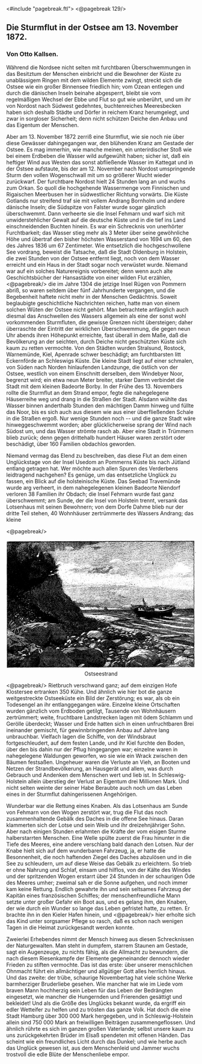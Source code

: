 <#include "pagebreak.ftl">
\<@pagebreak 129/>
<h2>Die Sturmflut in der Ostsee am 13. November 1872.</h2>

<h3>Von Otto Kallsen.</h3>

Während die Nordsee nicht selten mit furchtbaren Überschwemmungen 
in das Besitztum der Menschen einbricht und
die Bewohner der Küste zu unablässigem Ringen mit dem wilden
Elemente zwingt, streckt sich die Ostsee wie ein großer Binnensee
friedlich hin; vom Ozean entlegen und durch die dänischen Inseln
beinahe abgesperrt, bleibt sie vom regelmäßigen Wechsel der Ebbe
und Flut so gut wie unberührt, und um ihr von Nordost nach
Südwest gedehntes, buchtenreiches Meeresbecken haben sich deshalb
Städte und Dörfer in reichem Kranz herumgelegt, und zwar in
sorgloser Sicherheit; denn nicht schützen Deiche den Anbau und das
Eigentum der Menschen.

Aber am 13. November 1872 zerriß eine Sturmflut, wie sie
noch nie über diese Gewässer dahingegangen war, den blühenden
Kranz am Gestade der Ostsee. Es mag immerhin, wie manche meinen,
ein unterirdischer Stoß wie bei einem Erdbeben die Wasser wild
aufgewühlt haben; sicher ist, daß ein heftiger Wind aus Westen das
sonst abfließende Wasser im Kattegat und in der Ostsee aufstaute,
bis der am 12. November nach Nordost umspringende Sturm den
vollen Wogenschwall mit um so größerer Wucht wieder zurückwarf.
Der furchtbare Nordost hielt 24 Stunden lang an und wuchs zum
Orkan. So quoll die hochgehende Wassermenge vom Finnischen
und Rigaischen Meerbusen her in südwestlicher Richtung vorwärts.
Die Küste Gotlands nur streifend traf sie mit vollem Andrang Bornholm
und andere dänische Inseln; die Südspitze von Falster wurde
sogar gänzlich überschwemmt. Dann verheerte sie die Insel Fehmarn
und warf sich mit unwiderstehlicher Gewalt auf die deutsche Küste
und in die tief ins Land einschneidenden Buchten hinein. Es war
ein Schrecknis von unerhörter Furchtbarkeit; das Wasser stieg mehr
als 3 Meter über seine gewöhnliche Höhe und übertraf den bisher
höchsten Wasserstand von 1694 um 60, den des Jahres 1836 um
67 Zentimeter. Wie entsetzlich die hochgeschwollene See vordrang,
beweist die Tatsache, daß die Stadt Oldenburg in Holstein, die zwei
Stunden von der Ostsee entfernt liegt, noch von dem Wasser erreicht
und ein Haus in der Stadt sogar noch verwüstet wurde. Niemand
war auf ein solches Naturereignis vorbereitet; denn wenn auch alte
Geschichtsbücher der Hansastädte von einer wilden Flut erzählen, 
\<@pagebreak/>
die im Jahre 1304 die jetzige Insel Rügen von Pommern abriß,
so waren seitdem über fünf Jahrhunderte vergangen, und die Begebenheit
haftete nicht mehr in der Menschen Gedächtnis. Soweit
beglaubigte geschichtliche Nachrichten reichen, hatte man von einem
solchen Wüten der Ostsee nicht gehört. Man betrachtete anfänglich
auch diesmal das Anschwellen des Wassers allgemein als eine der
sonst wohl vorkommenden Sturmfluten, die gewisse Grenzen nicht
übersteigen; daher überraschte der Eintritt der wirklichen Überschwemmung,
die gegen neun Uhr abends ihren Höhepunkt erreichte,
fast überall in dem Maße, daß die Bevölkerung an der seichten, durch
Deiche nicht geschützten Küste sich kaum zu retten vermochte. Von
den Städten wurden Stralsund, Rostock, Warnemünde, Kiel, Apenrade
schwer beschädigt; am furchtbarsten litt Eckernförde an Schleswigs
Küste. Die kleine Stadt liegt auf einer schmalen, von Süden nach
Norden hinlaufenden Landzunge, die östlich von der Ostsee, westlich
von einem Einschnitt derselben, dem Windebyer Noor, begrenzt wird;
ein etwa neun Meter breiter, starker Damm verbindet die Stadt mit
dem kleinen Badeorte Borby. In der Frühe des 13. Novembers
rollte die Sturmflut an dem Strand empor, fegte die nahegelegene
Häuserreihe weg und drang in die Straßen der Stadt. Alsdann
wühlte das Wasser binnen anderthalb Stunden den mächtigen Damm
hinweg und füllte das Noor, bis es sich auch aus diesem wie aus
einer überfließenden Schale in die Straßen ergoß. Nur wenige
Stunden noch -- und die ganze Stadt wäre hinweggeschwemmt
worden; aber glücklicherweise sprang der Wind nach Südost um, und
das Wasser strömte rasch ab. Aber eine Stadt in Trümmern blieb
zurück; denn gegen drittehalb hundert Häuser waren zerstört oder
beschädigt, über 160 Familien obdachlos geworden.

Niemand vermag das Elend zu beschreiben, das diese Flut an
dem einen Unglückstage von der Insel Usedom an Pommerns Küste
bis nach Jütland entlang getragen hat. Wer möchte auch allen
Spuren des Verderbens leidtragend nachgehen? Es genüge, um das
entsetzliche Unglück zu fassen, ein Blick auf die holsteinische Küste.
Das Seebad Travemünde wurde arg verheert, in dem nahegelegenen
kleinen Badeorte Niendorf verloren 38 Familien ihr Obdach; die
Insel Fehmarn wurde fast ganz überschwemmt; am Sunde, der die
Insel von Holstein trennt, versank das Lotsenhaus mit seinen Bewohnern;
von dem Dorfe Dahme blieb nur der dritte Teil stehen,
40 Wohnhäuser zertrümmerte des Wassers Andrang; das kleine 

\<@pagebreak/>
<div align="center"><img alt="Ostseestrand mit Böschung und kleinem Boot" src="0139.jpg"/>Ostseestrand</div>

\<@pagebreak/>
Rietbruch verschwand ganz; auf dem einzigen Hofe Klostersee ertranken
350 Kühe. Und ähnlich wie hier bot die ganze weitgestreckte
Ostseeküste ein Bild der Zerstörung; es war, als ob ein Todesengel
an ihr entlanggegangen wäre. Einzelne kleine Ortschaften wurden
gänzlich vom Erdboden getilgt, Tausende von Wohnhäusern zertrümmert;
weite, fruchtbare Landstrecken lagen mit ödem Schlamm
und Gerölle überdeckt; Wasser und Erde hatten sich in einen unfruchtbaren
Brei ineinander gemischt, für gewinnbringenden Anbau
auf Jahre lang unbrauchbar. Vielfach lagen die Schiffe, von
der Windsbraut fortgeschleudert, auf dem festen Lande, und ihr Kiel
furchte den Boden, über den bis dahin nur der Pflug hingegangen
war; einzelne waren in nahegelegene Waldungen geworfen, wo
sie wie ein Wrack zwischen den Bäumen festsaßen. Ungeheuer waren
die Verluste an Vieh, an Booten und Netzen der Strandbevölkerung,
an Hausgerät und allem, was durch Gebrauch und Andenken dem
Menschen wert und lieb ist. In Schleswig-Holstein allein überstieg
der Verlust an Eigentum drei Millionen Mark. Und nicht selten
weinte der seiner Habe Beraubte auch noch um das Leben eines
in der Sturmflut dahingerissenen Angehörigen.

Wunderbar war die Rettung eines Knaben. Als das Lotsenhaus
am Sunde von Fehmarn von den Wogen zerstört war, trug
die Flut das noch zusammenhaltende Gebälk des Daches in die
offene See hinaus. Daran klammerten sich der Lotse und sein
Weib und ihr dreizehnjähriger Sohn. Aber nach einigen Stunden
erlahmten die Kräfte der vom eisigen Sturme halberstarrten Menschen.
Eine Welle spülte zuerst die Frau hinunter in die Tiefe des Meeres,
eine andere verschlang bald danach den Lotsen. Nur der Knabe
hielt sich auf dem wunderbaren Fahrzeug, ja, er hatte die Besonnenheit,
die noch haftenden Ziegel des Daches abzulösen und
in die See zu schleudern, um auf diese Weise das Gebälk zu erleichtern.
So trieb er ohne Nahrung und Schlaf, einsam und
hilflos, von der Kälte des Windes und der spritzenden Wogen erstarrt
über 24 Stunden in der schaurigen Öde des Meeres umher;
zweimal sah er die Sonne aufgehen, und noch immer kam keine
Rettung. Endlich gewahrte ihn und sein seltsames Fahrzeug der
Kapitän eines französischen Schiffes; der menschenfreundliche Mann
setzte unter großer Gefahr ein Boot aus, und es gelang ihm, den
Knaben, der wie durch ein Wunder so lange das Leben gefristet
hatte, zu retten. Er brachte ihn in den Kieler Hafen hinein, und 
\<@pagebreak/>
hier erholte sich das Kind unter sorgsamer Pflege so rasch, daß es
schon nach wenigen Tagen in die Heimat zurückgesandt werden
konnte.

Zweierlei Erhebendes nimmt der Mensch hinweg aus diesen
Schrecknissen der Naturgewalten. Man steht in dumpfem, starrem
Staunen am Gestade, sagt ein Augenzeuge, zu nichts fähig, als die
Allmacht zu bewundern, die nach diesem Riesenkampfe der Elemente
gegeneinander dennoch wieder Frieden zu stiften vermochte. Das
ist das erste: über unserer menschlichen Ohnmacht führt ein allmächtiger
und allgütiger Gott alles herrlich hinaus. Und das zweite: der
trübe, schaurige Novembertag hat viele schöne Werke barmherziger
Bruderliebe gesehen. Wie mancher hat wie im Liede vom braven
Mann hochherzig sein Leben für das Leben der Bedrängten eingesetzt,
wie mancher die Hungernden und Frierenden gesättigt und
bekleidet! Und als die Größe des Unglücks bekannt wurde, da ergriff
ein edler Wetteifer zu helfen und zu trösten das ganze Volk.
Hat doch die <span class="g">eine</span> Stadt Hamburg über 300 000 Mark hergegeben,
und in Schleswig-Holstein allein sind 750 000 Mark an freiwilligen
Beiträgen zusammengeflossen. Und ähnlich rührte es sich im ganzen
großen Vaterlande; selbst unsere kaum zu uns zurückgekehrten
Brüder im Elsaß spendeten mit offenen Händen. Das scheint wie
ein freundliches Licht durch das Dunkel; und wie herbe auch das
Unglück gewesen ist, aus dem Menschenleid und Jammer wuchs
trostvoll die edle Blüte der Menschenliebe empor.

